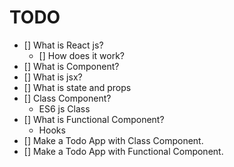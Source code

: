 # TODO

- [] What is React js?
  - [] How does it work?
- [] What is Component?
- [] What is jsx?
- [] What is state and props
- [] Class Component?
  - ES6 js Class
- [] What is Functional Component?
  - Hooks
- [] Make a Todo App with Class Component.
- [] Make a Todo App with Functional Component.
